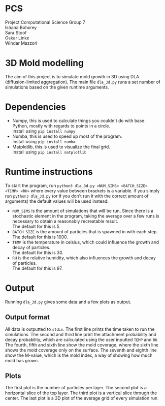 # PCS
Project Computational Science Group 7 \
Ishana Bohorey \
Sara Stoof \
Oskar Linke \
Windar Mazzori

# 3D Mold modelling
The aim of this project is to simulate mold growth in 3D using DLA (diffusion-limited aggregation). The main file ``dla_3d.py`` runs a set number of simulations based on the given runtime arguments.

# Dependencies
* Numpy, this is used to calculate things you couldn't do with base Python, mostly with regards to points in a circle. \
Install using ``pip install numpy``
* Numba, this is used to speed up most of the program. \
Install using ``pip install numba`` 
* Matplotlib, this is used to visualize the final grid. \
Install using ``pip install matplotlib``

# Runtime instructions
To start the program, run ``python3 dla_3d.py <NUM_SIMS> <BATCH_SIZE> <TEMP> <RH>`` where every value between brackets is a variable. If you simply run ``python3 dla_3d.py`` (or if you don't run it with the correct amount of arguments) the default values will be used instead.
* ``NUM_SIMS`` is the amount of simulations that will be run. Since there is a stochastic element in the program, taking the average over a few runs is necessary to obtain a reasonably recreatable result. \
 The default for this is 5.
* ``BATCH_SIZE`` is the amount of particles that is spawned in with each step. \
The default for this is 1000.
* ``TEMP`` is the temperature in celsius, which could influence the growth and decay of particles. \
The default for this is 30.
* ``RH`` is the relative humidity, which also influences the growth and decay of particles. \
The default for this is 97.

# Output
Running ``dla_3d.py`` gives some data and a few plots as output.
## Output format
All data is outputted to ``stdin``. The first line prints the time taken to run the simulations. The second and third line print the attachment probability and decay probability, which are calculated using the user inputted ``TEMP`` and ``RH``. The fourth, fifth and sixth line show the mold coverage, where the sixth line shows the mold coverage only on the surface. The seventh and eighth line show the M-value, which is the mold index, a way of showing how much mold has grown.

## Plots
The first plot is the number of particles per layer. The second plot is a horizontal slice of the top layer.  The third plot is a vertical slice through the center. The last plot is a 3D plot of the average grid of every simulation run.
